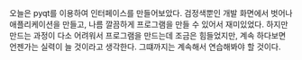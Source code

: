 오늘은 pyqt를 이용하여 인터페이스를 만들어보았다. 검정색뿐인 개발 화면에서 벗어나 애플리케이션을 만들고, 나름 깔끔하게 프로그램을 만들 수 있어서 재미있었다. 하지만 만드는 과정이 다소 어려워서 프로그램을 만드는데 조금은 힘들었지만, 계속 하다보면 언젠가는 실력이 늘 것이라고 생각한다. 그떄까지는 계속해서 연습해봐야 할 것이다.                                     
